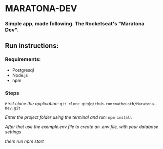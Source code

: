 # MARATONA-DEV
### Simple app, made following. The Rocketseat's "Maratona Dev".
## Run instructions:
### Requirements:
- Postgresql
- Node.js
- npm
### Steps
*First clone the application:*
`git clone git@github.com:matheusth/Maratona-Dev.git`

*Enter the project folder using the terminal and run:*
`npm install`

*After that use the exemple.env file to create an .env file, with _your_ database settings*

*them run npm start*

